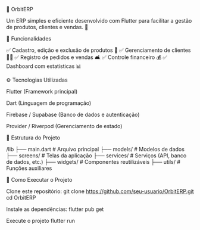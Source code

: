 🌌 OrbitERP

Um ERP simples e eficiente desenvolvido com Flutter para facilitar a gestão de produtos, clientes e vendas. 🚀

📌 Funcionalidades

✅ Cadastro, edição e exclusão de produtos 🛂
✅ Gerenciamento de clientes 🧑‍💼
✅ Registro de pedidos e vendas 🛋️
✅ Controle financeiro 💰
✅ Dashboard com estatísticas 📊

⚙️ Tecnologias Utilizadas

Flutter (Framework principal)

Dart (Linguagem de programação)

Firebase / Supabase (Banco de dados e autenticação)

Provider / Riverpod (Gerenciamento de estado)

📂 Estrutura do Projeto

/lib
 ├── main.dart            # Arquivo principal
 ├── models/              # Modelos de dados
 ├── screens/             # Telas da aplicação
 ├── services/            # Serviços (API, banco de dados, etc.)
 ├── widgets/             # Componentes reutilizáveis
 ├── utils/               # Funções auxiliares

🚀 Como Executar o Projeto

Clone este repositório:
  git clone https://github.com/seu-usuario/OrbitERP.git
  cd OrbitERP

Instale as dependências:
  flutter pub get

Execute o projeto
  flutter run

